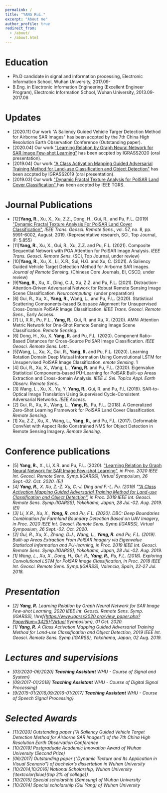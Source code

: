 ```yaml
---
permalink: /
title: "YANG Rui."
excerpt: "About me"
author_profile: true
redirect_from: 
  - /about/
  - /about.html
---
```


Education
======
* Ph.D candidate in signal and information processing, Electronic Information School, Wuhan University, 2017.09-
* B.Eng. in Electronic Information Engineering (Excellent Engineer Program), Electronic Information School, Wuhan University, 2013.09-2017.06

Updates
======
* [2020.11] Our work "A Saliency Guided Vehicle Targer Detection Method for Airborne SAR Images"</a> has been accpted by the 7th China High Resolution Earth Observation Conference (Outstanding paper).
* [2020.04] Our work <a href="https://www.igarss2020.org/view_paper.php?PaperNum=3425" target="_blank">"Learning Relation by Graph Neural Network for SAR Image Few-shot Learning"</a> has been accpted by IGRASS2020 (oral presentation).
* [2019.04] Our work <a href="https://www.igarss2019.org/Papers/AcceptedPapers.asp" target="_blank">"A Class Activation Mapping Guided Adversarial Training Method for Land-use Classification and Object Detection"</a> has been accpted by IGRASS2019 (oral presentation).
* [2019.03] Our work <a href="https://ieeexplore.ieee.org/document/8681159" target="_blank">"Dynamic Fractal Texture Analysis for PolSAR Land Cover Classification" </a> has been accpted by IEEE TGRS.

Journal Publications
======
* [12]<b>Yang, R.</b>, Xu, X., Xu, Z.Z., Dong, H., Gui, R., and Pu, F.L. (2019) <a href="https://yangruipro.github.io/publication/2019-08-TGRS" target="_blank">"Dynamic Fractal Texture Analysis For PolSAR Land Cover Classification"</a>, <i>IEEE Trans. Geosci. Remote Sens.</i>, vol. 57, no. 8, pp. 5991-6002, August. 2019. (Representative research, SCI, Top Journal, IF: 5.855)
* [11]<b>Yang, R.</b>, Xu, X., Gui, R., Xu, Z.Z. and Pu, F.L. (2021). Composite Sequential Network with POA Attention for PolSAR Image Analysis. <i>IEEE Trans. Geosci. Remote Sens.</i> (SCI, Top Journal, under review)
* [10]<b>Yang, R.</b>,  Xu, X., Li, X.R., Sui, H.G. and Xu, C. (2021). A Saliency Guided Vehicle Target Detection Method for Airborne SAR Images. <i>Journal of Remote Sensing.</i> (Chinese Core Journals, EI, CSCD, under review)
* [9]<b>Yang, R.</b>, Xu, X., Ding, C.J., Xu, Z.Z. and Pu, F.L. (2021). Distraction-Attention-Driven Adversarial Network for Robust Remote Sensing Image Scene Classification. <i>Neurocomputing.</i> (under preparation)
* [8] Gui, R., Xu, X., <b>Yang, R.</b>, Wang, L., and Pu, F.L. (2020). Statistical Scattering Components-based Subspace Alignment for Unsupervised Cross-Domain PolSAR Image Classification. <i>IEEE Trans. Geosci. Remote Sens.</i>, Early Access.
* [7] Li, X.R., Pu, F.L., <b>Yang, R.</b>, Gui, R. and Xu, X. (2020). AMN: Attention Metric Network for One-Shot Remote Sensing Image Scene Classification. <i>Remote Sensing</i>.
* [6] Dong, H., Xu, X. <b>Yang, R.</b> and Pu, F.L. (2020). Component Ratio-Based Distances for Cross-Source PolSAR Image Classification. <i>IEEE Geosci. Remote Sens. Lett.</i>.
* [5]Wang, L., Xu, X., Gui, R., <b>Yang, R.</b> and Pu, F.L. (2020). Learning Rotation Domain Deep Mutual Information Using Convolutional LSTM for Unsupervised PolSAR Image Classification. <i>emote Sensing</i>. 1
* [4] Gui, R., Xu, X., Wang, L., <b>Yang, R.</b> and Pu, F.L. (2020). Eigenvalue Statistical Components-based PU-Learning for PolSAR Built-up Areas Extraction and Cross-domain Analysis. <i>IEEE J. Sel. Topics Appl. Earth Observ. Remote Sens.</i>.
* [3] Wang, L., Xu, X., Yu, Y, <b>Yang, R.</b>, Gui, R. and Pu, F.L (2019). SAR-to-Optical Image Translation Using Supervised Cycle-Consistent Adversarial Networks. <i>IEEE Access</i>.
* [2] Gui, R., Xu, X., Wang, L., <b>Yang, R.</b>, Pu, F.L. (2018). A Generalized Zero-Shot Learning Framework for PolSAR Land Cover Classification. <i>Remote Sensing</i>.
* [1] Xu, Z.Z., Xu, X., Wang, L., <b>Yang, R.</b>, and Pu, F.L. (2017). Deformable ConvNet with Aspect Ratio Constrained NMS for Object Detection in Remote Sensing Imagery. <i>Remote Sensing</i>.

Conference publications
======
* [5] <b>Yang, R.</b>, X., Li, X.R. and Pu, F.L. (2020). <a href="https://yangruipro.github.io/publication/2019-08-IGARSS" target="_blank">"Learning Relation by Graph Neural Network for SAR Image Few-shot Learning"</a>, <i>in Proc. 2020 IEEE Int. Geosci. Remote Sens. Symp.(IGARSS), Virtual Symposium, 26 Sept.-02. Oct. 2020. (EI)
* [4] <b>Yang, R.</b>, X. Xu, Z.-Z. Xu, C.-J. Ding and F.-L. Pu. (2019) "<a href="https://yangruipro.github.io/publication/2019-08-IGARSS" target="_blank">"A Class Activation Mapping Guided Adversarial Training Method for Land-use Classification and Object Detection"</a>, <i>in Proc. 2019 IEEE Int. Geosci. Remote Sens. Symp.(IGARSS)</i>, Yokohama, Japan, 28 Jul.-02. Aug. 2019. (EI)
* [3] Li, X.R., Xu, X., <b>Yang, R.</b> and Pu, F.L. (2020). DBC: Deep Boundaries Combination for Farmland Boundary Detection Based on UAV Imagery, <i>in Proc. 2020 IEEE Int. Geosci. Remote Sens. Symp.(IGARSS), Virtual Symposium, 26 Sept.-02. Oct. 2020.
* [2] Gui, R., Xu, X., Zhang, D.J., Wang, L., <b>Yang, R.</b> and Pu, F.L. (2019). Built-up Areas Extraction From PolSAR Imagery via Eigenvalue Statistical Information and PU-learning, <i>in Proc. 2019 IEEE Int. Geosci. Remote Sens. Symp.(IGARSS)</i>, Yokohama, Japan, 28 Jul.-02. Aug. 2019.
* [1] Wang, L., Xu, X., Dong, H., Gui, R., <b>Yang, R.</b>, Pu, F.L. (2018). Exploring Convolutional LSTM for PolSAR Image Classification, <i>in Proc. 2018 IEEE Int. Geosci. Remote Sens. Symp.(IGARSS)</i>, Valencia, Spain, 22-27 Jul. 2018.

Presentation
======
* [2] <b>Yang, R.</b> Learning Relation by Graph Neural Network for SAR Image Few-shot Learning, 2020 IEEE Int. Geosci. Remote Sens. Symp.(IGARSS), \href{https://www.igarss2020.org/view_paper.php?PaperNum=3425}{Virtual Symposium}, 01 Oct. 2020.
* [1] <b>Yang, R.</b> A Class Activation Mapping Guided Adversarial Training Method for Land-use Classification and Object Detection, 2019 IEEE Int. Geosci. Remote Sens. Symp.(IGARSS), Yokohama, Japan, 02 Aug. 2019.

Lectures and supervisions
======
* [03/2020-06/2020] <b>Teaching Assistant</b> WHU - Course of Signal and System}
* [09/2017-01/2018] <b>Teaching Assistant</b> WHU - Course of Digital Signal Processing}
* [9/2015-01/2016,09/2016-01/2017] <b>Teaching Assistant</b> WHU - Course of Speech Signal Processing}

Selected Awards
======
* [11/2020] Outstanding paper (“A Saliency Guided Vehicle Target Detection Method for Airborne SAR Images”) of the 7th China High Resolution Earth Observation Conference
* [10/2019] Postgraduate Academic Innovation Award of Wuhan University (Second Prize)
* [06/2017] Outstanding paper (“Dynamic Texture and Its Application in Visual Scenario”) of bachelor’s dissertation in Wuhan University
* [10/2014,10/2016] National Scholarship, Wuhan University (\textcolor{blue}{top 2\% of college})
* [10/2015] Special scholarship (Samsung) of Wuhan University
* [10/2014] Special scholarship (Gui Yang) of Wuhan University
